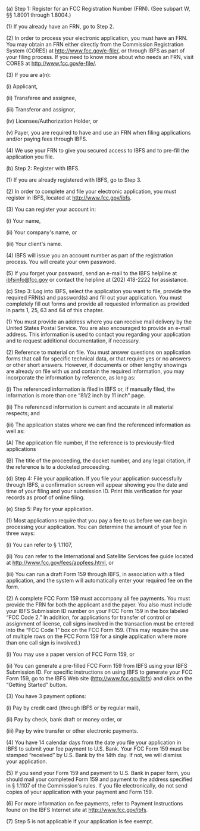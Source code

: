 (a) Step 1: Register for an FCC Registration Number (FRN). (See subpart W, §§ 1.8001 through 1.8004.)

(1) If you already have an FRN, go to Step 2.

(2) In order to process your electronic application, you must have an FRN. You may obtain an FRN either directly from the Commission Registration System (CORES) at http://www.fcc.gov/e-file/, or through IBFS as part of your filing process. If you need to know more about who needs an FRN, visit CORES at http://www.fcc.gov/e-file/.
              

(3) If you are a(n):

(i) Applicant,

(ii) Transferee and assignee,

(iii) Transferor and assignor,

(iv) Licensee/Authorization Holder, or

(v) Payer, you are required to have and use an FRN when filing applications and/or paying fees through IBFS.

(4) We use your FRN to give you secured access to IBFS and to pre-fill the application you file.

(b) Step 2: Register with IBFS.
              

(1) If you are already registered with IBFS, go to Step 3.

(2) In order to complete and file your electronic application, you must register in IBFS, located at http://www.fcc.gov/ibfs.
              

(3) You can register your account in:

(i) Your name,

(ii) Your company's name, or

(iii) Your client's name.

(4) IBFS will issue you an account number as part of the registration process. You will create your own password.

(5) If you forget your password, send an e-mail to the IBFS helpline at ibfsinfo@fcc.gov or contact the helpline at (202) 418-2222 for assistance.

(c) Step 3: Log into IBFS, select the application you want to file, provide the required FRN(s) and password(s) and fill out your application. You must completely fill out forms and provide all requested information as provided in parts 1, 25, 63 and 64 of this chapter.

(1) You must provide an address where you can receive mail delivery by the United States Postal Service. You are also encouraged to provide an e-mail address. This information is used to contact you regarding your application and to request additional documentation, if necessary.

(2) Reference to material on file. You must answer questions on application forms that call for specific technical data, or that require yes or no answers or other short answers. However, if documents or other lengthy showings are already on file with us and contain the required information, you may incorporate the information by reference, as long as:

(i) The referenced information is filed in IBFS or, if manually filed, the information is more than one “81/2 inch by 11 inch” page.

(ii) The referenced information is current and accurate in all material respects; and

(iii) The application states where we can find the referenced information as well as:

(A) The application file number, if the reference is to previously-filed applications

(B) The title of the proceeding, the docket number, and any legal citation, if the reference is to a docketed proceeding.

(d) Step 4: File your application. If you file your application successfully through IBFS, a confirmation screen will appear showing you the date and time of your filing and your submission ID. Print this verification for your records as proof of online filing.

(e) Step 5: Pay for your application.
              

(1) Most applications require that you pay a fee to us before we can begin processing your application. You can determine the amount of your fee in three ways:

(i) You can refer to § 1.1107,

(ii) You can refer to the International and Satellite Services fee guide located at http://www.fcc.gov/fees/appfees.html, or

(iii) You can run a draft Form 159 through IBFS, in association with a filed application, and the system will automatically enter your required fee on the form.

(2) A complete FCC Form 159 must accompany all fee payments. You must provide the FRN for both the applicant and the payer. You also must include your IBFS Submission ID number on your FCC Form 159 in the box labeled “FCC Code 2.” In addition, for applications for transfer of control or assignment of license, call signs involved in the transaction must be entered into the “FCC Code 1” box on the FCC Form 159. (This may require the use of multiple rows on the FCC Form 159 for a single application where more than one call sign is involved.)

(i) You may use a paper version of FCC Form 159, or

(ii) You can generate a pre-filled FCC Form 159 from IBFS using your IBFS Submission ID. For specific instructions on using IBFS to generate your FCC Form 159, go to the IBFS Web site (http://www.fcc.gov/ibfs) and click on the “Getting Started” button.

(3) You have 3 payment options:

(i) Pay by credit card (through IBFS or by regular mail),

(ii) Pay by check, bank draft or money order, or

(iii) Pay by wire transfer or other electronic payments.

(4) You have 14 calendar days from the date you file your application in IBFS to submit your fee payment to U.S. Bank. Your FCC Form 159 must be stamped “received” by U.S. Bank by the 14th day. If not, we will dismiss your application.

(5) If you send your Form 159 and payment to U.S. Bank in paper form, you should mail your completed Form 159 and payment to the address specified in § 1.1107 of the Commission's rules. If you file electronically, do not send copies of your application with your payment and Form 159.

(6) For more information on fee payments, refer to Payment Instructions found on the IBFS Internet site at http://www.fcc.gov/ibfs.
              

(7) Step 5 is not applicable if your application is fee exempt.

